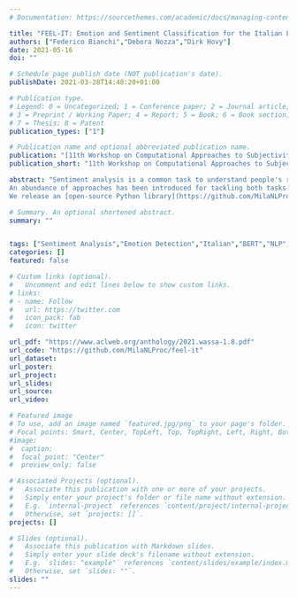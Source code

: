 ```yaml
---
# Documentation: https://sourcethemes.com/academic/docs/managing-content/

title: "FEEL-IT: Emotion and Sentiment Classification for the Italian Language"
authors: ["Federico Bianchi","Debora Nozza","Dirk Hovy"]
date: 2021-05-16
doi: ""

# Schedule page publish date (NOT publication's date).
publishDate: 2021-03-28T14:48:20+01:00

# Publication type.
# Legend: 0 = Uncategorized; 1 = Conference paper; 2 = Journal article;
# 3 = Preprint / Working Paper; 4 = Report; 5 = Book; 6 = Book section;
# 7 = Thesis; 8 = Patent
publication_types: ["1"]

# Publication name and optional abbreviated publication name.
publication: "[11th Workshop on Computational Approaches to Subjectivity, Sentiment and Social Media Analysis](https://wt-public.emm4u.eu/wassa2021/)"
publication_short: "11th Workshop on Computational Approaches to Subjectivity, Sentiment and Social Media Analysis at EACL 2021"

abstract: "Sentiment analysis is a common task to understand people's reactions online. Still, we often need more nuanced information: is the post negative because the user is angry or because they are sad?
An abundance of approaches has been introduced for tackling both tasks. However, at least for Italian, they all treat only one of the tasks at a time. We introduce FEEL-IT, a novel benchmark corpus of Italian Twitter posts annotated with four basic emotions: **anger**, **fear**, **joy**, **sadness**. By collapsing them, we can also do sentiment analysis. We evaluate our corpus on benchmark datasets for both emotion and sentiment classification,  obtaining competitive results.
We release an [open-source Python library](https://github.com/MilaNLProc/feel-it), so researchers can use a model trained on FEEL-IT for inferring both sentiments and emotions from Italian text."

# Summary. An optional shortened abstract.
summary: ""


tags: ["Sentiment Analysis","Emotion Detection","Italian","BERT","NLP", "dataset"]
categories: []
featured: false

# Custom links (optional).
#   Uncomment and edit lines below to show custom links.
# links:
# - name: Follow
#   url: https://twitter.com
#   icon_pack: fab
#   icon: twitter

url_pdf: "https://www.aclweb.org/anthology/2021.wassa-1.8.pdf"
url_code: "https://github.com/MilaNLProc/feel-it"
url_dataset:
url_poster:
url_project:
url_slides:
url_source:
url_video:

# Featured image
# To use, add an image named `featured.jpg/png` to your page's folder.
# Focal points: Smart, Center, TopLeft, Top, TopRight, Left, Right, BottomLeft, Bottom, BottomRight.
#image:
#  caption:
#  focal_point: "Center"
#  preview_only: false

# Associated Projects (optional).
#   Associate this publication with one or more of your projects.
#   Simply enter your project's folder or file name without extension.
#   E.g. `internal-project` references `content/project/internal-project/index.md`.
#   Otherwise, set `projects: []`.
projects: []

# Slides (optional).
#   Associate this publication with Markdown slides.
#   Simply enter your slide deck's filename without extension.
#   E.g. `slides: "example"` references `content/slides/example/index.md`.
#   Otherwise, set `slides: ""`.
slides: ""
---
```

